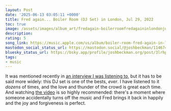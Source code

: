 ```yaml
---
layout: Post
date: '2025-06-13 03:05:11 +0000'
title: Fred again... Boiler Room (DJ Set) in London, Jul 29, 2022
toc: true
image: /assets/images/album_art/fredagain-boilerroomfredagaininlondonjul292022djmix.jpg
description:
rating: 5
song_link: https://music.apple.com/us/album/boiler-room-fred-again-in-london-jul-29-2022-dj-mix/1653471640
mastodon_social_status_url: https://mastodon.social/@joshbeckman/114674441019136669
bluesky_status_url: https://bsky.app/profile/joshbeckman.org/post/3lrhpuj6exu25
tags:
- music
---
```



It was mentioned recently in [an interview I was listening to](https://www.joshbeckman.org/exercise/14749929323), but it has to be said more widely: this DJ set is one of the bests, _ever_. I have listened to it _dozens_ of times, and the love and thunder of the crowd is great each time. And watching [the video](https://www.youtube.com/watch?v=c0-hvjV2A5Y) is so highly recommended: there's a moment where someone accidentally turns off the music and Fred brings it back in happily and the joy and forgiveness is perfect.
